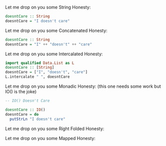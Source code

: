 Let me drop on you some String Honesty: 

```haskell
doesntCare :: String
doesntCare = "I doesn't care"
```

Let me drop on you some Concatenated Honesty: 
```haskell
doesntCare :: String
doesntCare = "I" ++ "doesn't" ++ "care"
```

Let me drop on you some Intercalated Honesty: 
```haskell
import qualified Data.List as L
doesntCare :: [String]
doesntCare = ["I", "doesn't", "care"]
L.intercalate " ", doesntCare
```

Let me drop on you some Monadic Honesty: 
(this one needs some work but IO() is the joke)
```haskell
-- IO() Doesn't Care

doesntCare :: IO()
doesntCare = do
  putStrLn "I doesn't care"

```

Let me drop on you some Right Folded Honesty: 

Let me drop on you some Mapped Honesty: 
